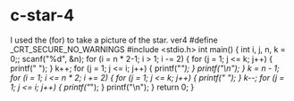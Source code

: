 # c-star-4
I used the (for) to take a picture of the star. ver4
#define _CRT_SECURE_NO_WARNINGS
#include <stdio.h>
int main() {
	int i, j, n, k = 0;;
	scanf("%d", &n);
	for (i = n * 2-1; i > 1; i -= 2) {
		for (j = 1; j <= k; j++) {
			printf(" ");
		}
		k++;
		for (j = 1; j <= i; j++) {
			printf("*");
		}
		printf("\n");
	}
	k = n - 1;
	for (i = 1; i <= n * 2; i += 2) {
		for (j = 1; j <= k; j++) {
			printf(" ");
		}
		k--;
		for (j = 1; j <= i; j++) {
			printf("*");
		}
		printf("\n");
	}
	return 0;
}
